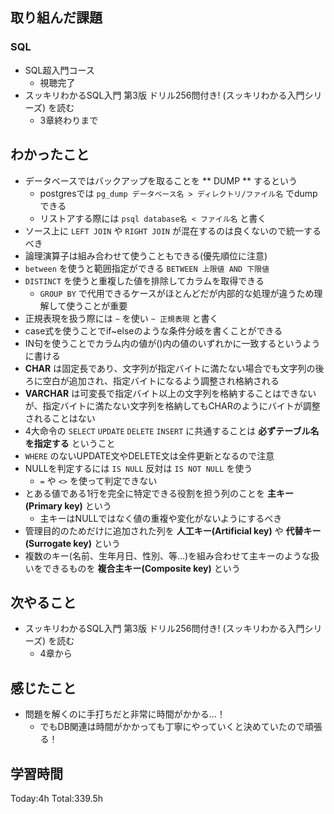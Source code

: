 ## 取り組んだ課題
### SQL
- SQL超入門コース
  - 視聴完了
- スッキリわかるSQL入門 第3版 ドリル256問付き! (スッキリわかる入門シリーズ) を読む
  - 3章終わりまで
## わかったこと
- データベースではバックアップを取ることを ** DUMP ** するという
	- postgresでは `pg_dump データベース名 > ディレクトリ/ファイル名` でdumpできる
	- リストアする際には `psql database名 < ファイル名` と書く
- ソース上に `LEFT JOIN` や `RIGHT JOIN` が混在するのは良くないので統一するべき
- 論理演算子は組み合わせて使うこともできる(優先順位に注意)
- `between` を使うと範囲指定ができる `BETWEEN 上限値 AND 下限値`
- `DISTINCT` を使うと重複した値を排除してカラムを取得できる
	- `GROUP BY` で代用できるケースがほとんどだが内部的な処理が違うため理解して使うことが重要
- 正規表現を扱う際には `~` を使い `~ 正規表現` と書く
- case式を使うことでif~elseのような条件分岐を書くことができる
- IN句を使うことでカラム内の値が()内の値のいずれかに一致するというように書ける
- **CHAR** は固定長であり、文字列が指定バイトに満たない場合でも文字列の後ろに空白が追加され、指定バイトになるよう調整され格納される
- **VARCHAR** は可変長で指定バイト以上の文字列を格納することはできないが、指定バイトに満たない文字列を格納してもCHARのようにバイトが調整されることはない
- 4大命令の `SELECT` `UPDATE` `DELETE` `INSERT` に共通することは **必ずテーブル名を指定する** ということ
- `WHERE` のないUPDATE文やDELETE文は全件更新となるので注意
- NULLを判定するには `IS NULL` 反対は `IS NOT NULL` を使う
	- `=` や `<>` を使って判定できない
- とある値である1行を完全に特定できる役割を担う列のことを **主キー(Primary key)** という
	- 主キーはNULLではなく値の重複や変化がないようにするべき
- 管理目的のためだけに追加された列を **人工キー(Artificial key)** や **代替キー(Surrogate key)** という
- 複数のキー(名前、生年月日、性別、等...)を組み合わせて主キーのような扱いをできるものを **複合主キー(Composite key)** という
## 次やること
- スッキリわかるSQL入門 第3版 ドリル256問付き! (スッキリわかる入門シリーズ) を読む
  - 4章から
## 感じたこと
- 問題を解くのに手打ちだと非常に時間がかかる...！
  - でもDB関連は時間がかかっても丁寧にやっていくと決めていたので頑張る！
## 学習時間
Today:4h Total:339.5h